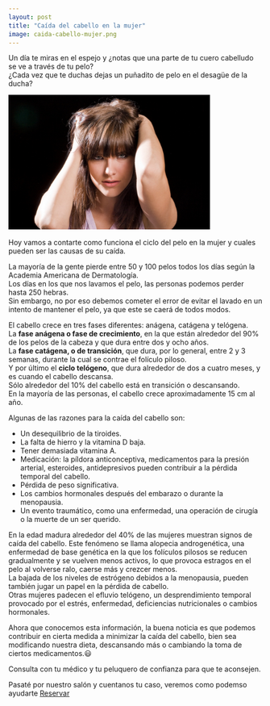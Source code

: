```yaml
---
layout: post
title: "Caída del cabello en la mujer"
image: caida-cabello-mujer.png
---
```


<article class="container mod-row">
 <div class="container-item-text-left">
  <p>
   Un día te miras en el espejo y ¿notas que una parte de tu cuero cabelludo se ve a través de tu pelo?<br>
   ¿Cada vez que te duchas dejas un puñadito de pelo en el desagüe de la ducha?<br>
  </p>
</div>
 <div>
 <img src="/img/caida-cabello.jpg" width="400" height="auto" alt="blog peluqueria Escandalo">
 </div>
  <p>
    Hoy vamos a contarte como funciona el ciclo del pelo en la mujer y cuales pueden ser las causas de su caída.
  </p>
  <p>
    La mayoría de la gente pierde entre 50 y 100 pelos todos los días según la Academia Americana de Dermatología.<br>
    Los días en los que nos lavamos el pelo, las personas podemos perder hasta 250 hebras.<br>
    Sin embargo, no por eso debemos cometer el error de evitar el lavado en un intento de mantener el pelo, ya que este se caerá de todos modos.
  </p>
  <p>
    El cabello crece en tres fases diferentes: anágena, catágena y telógena.<br>
    La <b>fase anágena o fase de crecimiento</b>, en la que están alrededor del 90% de los pelos de la cabeza y que dura entre dos y ocho años.<br>
    La <b>fase catágena, o de transición</b>, que dura, por lo general, entre 2 y 3 semanas, durante la cual se contrae el folículo piloso.<br>
    Y por último el <b>ciclo telógeno</b>, que dura alrededor de dos a cuatro meses, y es cuando el cabello descansa.<br>
    Sólo alrededor del 10% del cabello está en transición o descansando.<br>
    En la mayoría de las personas, el cabello crece aproximadamente 15 cm al año.
  </p>
  <p>
    Algunas de las razones para la caída del cabello son:
     <ul class="paragraph-list-ul">
      <li>Un desequilibrio de la tiroides.</li>
      <li>La falta de hierro y la vitamina D baja.</li>
      <li>Tener demasiada vitamina A.</li>
      <li>Medicación: la píldora anticonceptiva, medicamentos para la presión arterial, esteroides, antidepresivos pueden contribuir a la pérdida temporal del cabello.</li>
      <li>Pérdida de peso significativa.</li>
      <li>Los cambios hormonales después del embarazo o durante la menopausia.</li>
      <li>Un evento traumático, como una enfermedad, una operación de cirugía o la muerte de un ser querido.</li>
     </ul>
   </p>
   <p>
    En la edad madura alrededor del 40% de las mujeres muestran signos de caída del cabello. Este fenómeno se llama alopecia androgenética, una enfermedad de base genética en la que los folículos pilosos se reducen gradualmente y se vuelven menos activos, lo que provoca estragos en el pelo al volverse ralo, caerse más y crezcer menos.<br>
    La bajada de los niveles de estrógeno debidos a la menopausia, pueden también jugar un papel en la pérdida de cabello.<br>
    Otras mujeres padecen el efluvio telógeno, un desprendimiento temporal provocado por el estrés, enfermedad, deficiencias nutricionales o cambios hormonales.
   </p>
   <p>
    Ahora que conocemos esta información, la buena noticia es que podemos contribuir en cierta medida a minimizar la caída del cabello, bien sea modificando nuestra dieta, descansando más o cambiando la toma de ciertos medicamentos.&#128515;
   </p>
   <p>Consulta con tu médico y tu peluquero de confianza para que te aconsejen.</p>
   <p class="container text-center">
   Pasaté por nuestro salón y cuentanos tu caso, veremos como podemso ayudarte <a class="button" href="{{ site.url }}/formulario">Reservar</a>
   </p>
</article>
